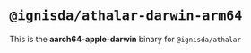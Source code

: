 # `@ignisda/athalar-darwin-arm64`

This is the **aarch64-apple-darwin** binary for `@ignisda/athalar`
